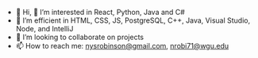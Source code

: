 - 👋 Hi, 👀 I’m interested in React, Python, Java and C#
- 🌱 I’m efficient in HTML, CSS, JS, PostgreSQL, C++, Java, Visual Studio, Node, and IntelliJ
- 💞️ I’m looking to collaborate on projects
- 📫 How to reach me: nysrobinson@gmail.com, nrobi71@wgu.edu

<!---
Nrobi71/Nrobi71 is a ✨ special ✨ repository because its `README.md` (this file) appears on your GitHub profile.
You can click the Preview link to take a look at your changes.
--->
